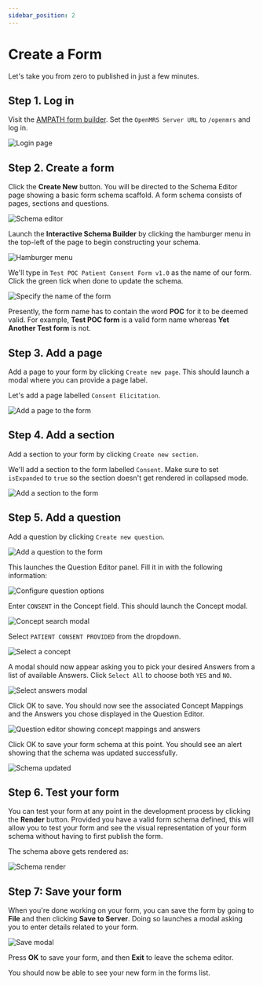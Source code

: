 ```yaml
---
sidebar_position: 2
---
```


# Create a Form

Let's take you from zero to published in just a few minutes.

## Step 1. Log in

Visit the [AMPATH form builder](https://openmrs-spa.org/formbuilder/#/login). Set the `OpenMRS Server URL` to `/openmrs` and log in.

![Login page](/img/login.png)

## Step 2. Create a form

Click the **Create New** button. You will be directed to the Schema Editor page showing a basic form schema scaffold. A form schema consists of pages, sections and questions.

![Schema editor](/img/schema-editor.png)

Launch the **Interactive Schema Builder** by clicking the hamburger menu in the top-left of the page to begin constructing your schema.

![Hamburger menu](/img/hamburger-menu.png)

We'll type in `Test POC Patient Consent Form v1.0` as the name of our form. Click the green tick when done to update the schema.

![Specify the name of the form](/img/add-form-name.png)

Presently, the form name has to contain the word **POC** for it to be deemed valid. For example, **Test POC form** is a valid form name whereas **Yet Another Test form** is not.

## Step 3. Add a page

Add a page to your form by clicking `Create new page`. This should launch a modal where you can provide a page label.

Let's add a page labelled `Consent Elicitation`.

![Add a page to the form](/img/add-page.png)

## Step 4. Add a section

Add a section to your form by clicking `Create new section`.

We'll add a section to the form labelled `Consent`. Make sure to set `isExpanded` to `true` so the section doesn't get rendered in collapsed mode.

![Add a section to the form](/img/add-section.png)

## Step 5. Add a question

Add a question by clicking `Create new question`.

![Add a question to the form](/img/add-question.png)

This launches the Question Editor panel. Fill it in with the following information:

![Configure question options](/img/configure-question-options.png)

Enter `CONSENT` in the Concept field. This should launch the Concept modal.

![Concept search modal](/img/concept-modal.png)

Select `PATIENT CONSENT PROVIDED` from the dropdown.

![Select a concept](/img/select-concept.png)

A modal should now appear asking you to pick your desired Answers from a list of available Answers. Click `Select All` to choose both `YES` and `NO`.

![Select answers modal](/img/answers-modal.png)

Click OK to save. You should now see the associated Concept Mappings and the Answers you chose displayed in the Question Editor.

![Question editor showing concept mappings and answers](/img/concept-mappings-and-answers.png)

Click OK to save your form schema at this point. You should see an alert showing that the schema was updated successfully.

![Schema updated](/img/schema-updated.png)

## Step 6. Test your form

You can test your form at any point in the development process by clicking the **Render** button. Provided you have a valid form schema defined, this will allow you to test your form and see the visual representation of your form schema without having to first publish the form.

The schema above gets rendered as:

![Schema render](/img/schema-render.png)

## Step 7: Save your form

When you're done working on your form, you can save the form by going to **File** and then clicking **Save to Server**. Doing so launches a modal asking you to enter details related to your form.

![Save modal](/img/save-modal.png)

Press **OK** to save your form, and then **Exit** to leave the schema editor.

You should now be able to see your new form in the forms list.
